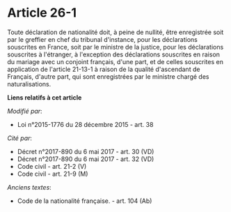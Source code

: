 # Article 26-1

Toute déclaration de nationalité doit, à peine de nullité, être enregistrée soit par le greffier en chef du tribunal
d'instance, pour les déclarations souscrites en France, soit par le ministre de la justice, pour les déclarations souscrites
à l'étranger, à l'exception des déclarations souscrites en raison du mariage avec un conjoint français, d'une part, et de
celles souscrites en application de l'article 21-13-1 à raison de la qualité d'ascendant de Français, d'autre part, qui sont
enregistrées par le ministre chargé des naturalisations.

**Liens relatifs à cet article**

_Modifié par_:

  - Loi n°2015-1776 du 28 décembre 2015 - art. 38

_Cité par_:

  - Décret n°2017-890 du 6 mai 2017 - art. 30 (VD)
  - Décret n°2017-890 du 6 mai 2017 - art. 32 (VD)
  - Code civil - art. 21-2 (V)
  - Code civil - art. 21-9 (M)

_Anciens textes_:

  - Code de la nationalité française. - art. 104 (Ab)
